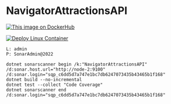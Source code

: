 # NavigatorAttractionsAPI

[![This image on DockerHub](https://img.shields.io/docker/pulls/stuartshay/navigator-attractions-api.svg)](https://hub.docker.com/r/stuartshay/navigator-attractions-api/)

[![Deploy Linux Container](https://github.com/stuartshay/NavigatorAttractionsAPI/actions/workflows/deploy-container.yml/badge.svg)](https://github.com/stuartshay/NavigatorAttractionsAPI/actions/workflows/deploy-container.yml)

```
L: admin
P: SonarAdmin@2022

dotnet sonarscanner begin /k:"NavigatorAttractionsAPI" /d:sonar.host.url="http://node-2:9100"  /d:sonar.login="sqp_c6dd5d7a747e1bc7db6247073435b43465b1f168"
dotnet build --no-incremental
dotnet test --collect "Code Coverage"
dotnet sonarscanner end /d:sonar.login="sqp_c6dd5d7a747e1bc7db6247073435b43465b1f168"

```
